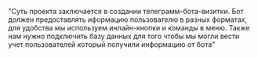 "Суть проекта заключается в создании телеграмм-бота-визитки. Бот должен предоставлять иформацию пользователю в разных форматах, для удобства мы используем инлайн-кнопки и команды в меню. Также нам нужно подключить базу данных для того чтобы мы могли вести учет пользователей который получили информацию от бота"
